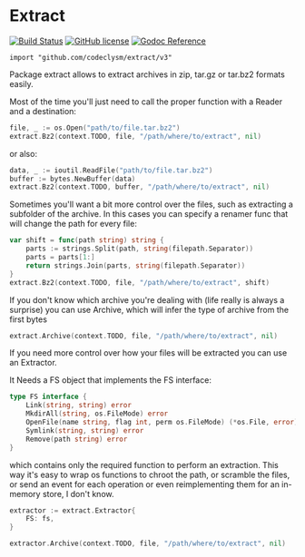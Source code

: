 # Extract

[![Build Status](https://github.com/codeclysm/extract/actions/workflows/test.yaml/badge.svg?branch=master)](https://github.com/codeclysm/extract/actions/workflows/test.yaml)
[![GitHub license](https://img.shields.io/badge/license-MIT-blue.svg)](https://raw.githubusercontent.com/codeclysm/extract/master/LICENSE)
[![Godoc Reference](https://img.shields.io/badge/Godoc-Reference-blue.svg)](https://godoc.org/github.com/codeclysm/extract)

    import "github.com/codeclysm/extract/v3"

Package extract allows to extract archives in zip, tar.gz or tar.bz2 formats
easily.

Most of the time you'll just need to call the proper function with a Reader and
a destination:

```go
file, _ := os.Open("path/to/file.tar.bz2")
extract.Bz2(context.TODO, file, "/path/where/to/extract", nil)
```

or also:

```go
data, _ := ioutil.ReadFile("path/to/file.tar.bz2")
buffer := bytes.NewBuffer(data)
extract.Bz2(context.TODO, buffer, "/path/where/to/extract", nil)
```

Sometimes you'll want a bit more control over the files, such as extracting a
subfolder of the archive. In this cases you can specify a renamer func that will
change the path for every file:

```go
var shift = func(path string) string {
    parts := strings.Split(path, string(filepath.Separator))
    parts = parts[1:]
    return strings.Join(parts, string(filepath.Separator))
}
extract.Bz2(context.TODO, file, "/path/where/to/extract", shift)
```

If you don't know which archive you're dealing with (life really is always a surprise) you can use Archive, which will infer the type of archive from the first bytes

```go
extract.Archive(context.TODO, file, "/path/where/to/extract", nil)
```

If you need more control over how your files will be extracted you can use an Extractor.

It Needs a FS object that implements the FS interface:

```go
type FS interface {
    Link(string, string) error
    MkdirAll(string, os.FileMode) error
    OpenFile(name string, flag int, perm os.FileMode) (*os.File, error)
    Symlink(string, string) error
    Remove(path string) error
}
```

which contains only the required function to perform an extraction. This way it's easy to wrap os functions to
chroot the path, or scramble the files, or send an event for each operation or even reimplementing them for an in-memory store, I don't know.

```go
extractor := extract.Extractor{
    FS: fs,
}

extractor.Archive(context.TODO, file, "/path/where/to/extract", nil)
```
